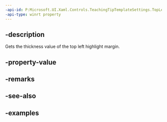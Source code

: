 ```yaml
---
-api-id: P:Microsoft.UI.Xaml.Controls.TeachingTipTemplateSettings.TopLeftHighlightMargin
-api-type: winrt property
---
```


## -description

Gets the thickness value of the top left highlight margin.

## -property-value

## -remarks

## -see-also

## -examples

